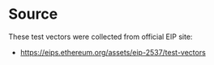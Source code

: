 # Source
These test vectors were collected from official EIP site:
- https://eips.ethereum.org/assets/eip-2537/test-vectors
